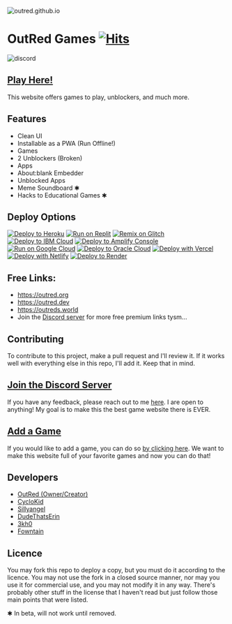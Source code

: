 ![outred.github.io](https://socialify.git.ci/OutRed/outredgames/image?description=1&font=Inter&forks=1&issues=1&language=1&name=1&owner=1&pattern=Circuit%20Board&pulls=1&stargazers=1&theme=Dark)

# OutRed Games [![Hits](https://hits.seeyoufarm.com/api/count/incr/badge.svg?url=https%3A%2F%2Fgithub.com%2FOutRed%2Foutredgames&count_bg=%2379C83D&title_bg=%23555555&icon=&icon_color=%23E7E7E7&title=Repo+Visits&edge_flat=false)](https://hits.seeyoufarm.com)
<img src="https://invidget.switchblade.xyz/89NGVfR7ja?theme=dark)](https://discord.gg/89NGVfR7ja)" alt="discord"></img>
## [Play Here!](https://outred.org)
This website offers games to play, unblockers, and much more.
## Features
- Clean UI
- Installable as a PWA (Run Offline!)
- Games
- 2 Unblockers (Broken)
- Apps
- About:blank Embedder
- Unblocked Apps
- Meme Soundboard ✱
- Hacks to Educational Games ✱
## Deploy Options
[![Deploy to Heroku](https://binbashbanana.github.io/deploy-buttons/buttons/remade/heroku.svg)](https://heroku.com/deploy/?template=https://github.com/OutRed/outredgames)
[![Run on Replit](https://binbashbanana.github.io/deploy-buttons/buttons/remade/replit.svg)](https://github.com/OutRed/outredgames)
[![Remix on Glitch](https://binbashbanana.github.io/deploy-buttons/buttons/remade/glitch.svg)](https://glitch.com/edit/#!/import/github/OutRed/outredgames)
[![Deploy to IBM Cloud](https://binbashbanana.github.io/deploy-buttons/buttons/remade/ibmcloud.svg)](https://cloud.ibm.com/devops/setup/deploy?repository=https://github.com/OutRed/outredgames)
[![Deploy to Amplify Console](https://binbashbanana.github.io/deploy-buttons/buttons/remade/amplifyconsole.svg)](https://console.aws.amazon.com/amplify/home#/deploy?repo=https://github.com/OutRed/outredgames)
[![Run on Google Cloud](https://binbashbanana.github.io/deploy-buttons/buttons/remade/googlecloud.svg)](https://deploy.cloud.run/?git_repo=https://github.com/BinBashBanana/OutRed/outredgames)
[![Deploy to Oracle Cloud](https://binbashbanana.github.io/deploy-buttons/buttons/remade/oraclecloud.svg)](https://cloud.oracle.com/resourcemanager/stacks/create?zipUrl=https://github.com/OutRed/outredgames/archive/refs/heads/main.zip)
[![Deploy with Vercel](https://binbashbanana.github.io/deploy-buttons/buttons/remade/vercel.svg)](https://vercel.com/new/clone?repository-url=https%3A%2F%2Fgithub.com%2FOutRed%2Foutredgames) 
[![Deploy with Netlify](https://binbashbanana.github.io/deploy-buttons/buttons/remade/netlify.svg)](https://app.netlify.com/start/deploy?repository=https://github.com/OutRed/outredgames)
[![Deploy to Render](https://binbashbanana.github.io/deploy-buttons/buttons/remade/render.svg)](https://render.com/deploy?repo=https://github.com/OutRed/outredgames)

## Free Links:
- https://outred.org
- https://outred.dev
- https://outreds.world
- Join the [Discord server](https://discord.gg/89NGVfR7ja) for more free premium links tysm...

## Contributing
To contribute to this project, make a pull request and I'll review it. If it works well with everything else in this repo, I'll add it. Keep that in mind.
## [Join the Discord Server](https://discord.gg/s8Z4tsExcd)

If you have any feedback, please reach out to me [here](https://github.com/OutRed/outredgames/discussions/17). I are open to anything! My goal is to make this the best game website there is EVER.


## [Add a Game](https://github.com/OutRed/outredgames/discussions/15)
If you would like to add a game, you can do so [by clicking here](https://github.com/OutRed/outred.github.io/discussions/15). We want to make this website full of your favorite games and now you can do that!
## Developers

- [OutRed (Owner/Creator)](https://www.github.com/OutRed)
- [CycloKid](https://github.com/cyclokid)
- [Sillyangel](https://github.com/sillyangel)
- [DudeThatsErin](https://github.com/DudeThatsErin)
- [3kh0](https://github.com/3kh0)
- [Fowntain](https://github.com/fowntain)

## Licence
You may fork this repo to deploy a copy, but you must do it according to the licence. You may not use the fork in a closed source manner, nor may you use it for commercial use, and you may not modify it in any way. There's probably other stuff in the license that I haven't read but just follow those main points that were listed.

✱ In beta, will not work until removed.

